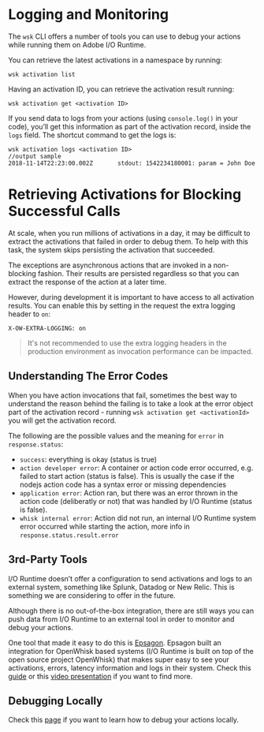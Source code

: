 # Logging and Monitoring

The `wsk` CLI offers a number of tools you can use to debug your actions while running them on Adobe I/O Runtime.

You can retrieve the latest activations in a namespace by running:
```
wsk activation list
```
Having an activation ID, you can retrieve the activation result running:
```
wsk activation get <activation ID>
```
If you send data to logs from your actions (using `console.log()` in your code), you&rsquo;ll get this information as part of the activation record, inside the `logs` field. The shortcut command to get the logs is:
```
wsk activation logs <activation ID>
//output sample
2018-11-14T22:23:00.002Z       stdout: 1542234180001: param = John Doe
```

# Retrieving Activations for Blocking Successful Calls

At scale, when you run millions of activations in a day, it may be difficult to extract the activations that failed in order to debug them. To help with this task, the system skips persisting the activation that succeeded. 

The exceptions are asynchronous actions that are invoked in a non-blocking fashion. Their results are persisted regardless 
so that you can extract the response of the action at a later time. 

However, during development it is important to have access to all activation results. You can enable this by setting in the request the extra logging header to `on`: 
```
X-OW-EXTRA-LOGGING: on
``` 

> It's not recommended to use the extra logging headers in the production environment as invocation performance can be impacted. 

## Understanding The Error Codes

When you have action invocations that fail, sometimes the best way to understand the reason behind the failing is to take a look at the error object part of the activation record - running `wsk activation get <activationId>` you will get the activation record.

The following are the possible values and the meaning for `error` in `response.status`:
* `success`: everything is okay (status is true)
* `action developer error`: A container or action code error occurred, e.g. failed to start action (status is false). This is usually the case if the nodejs action code has a syntax error or missing dependencies
* `application error`: Action ran, but there was an error thrown in the action code (deliberatly or not) that was handled by I/O Runtime (status is false).
* `whisk internal error`: Action did not run, an internal I/O Runtime system error occurred while starting the action, more info in `response.status.result.error`

## 3rd-Party Tools

I/O Runtime doesn’t offer a configuration to send activations and logs to an external system, something like Splunk, Datadog or New Relic. This is something we are considering to offer in the future. 

Although there is no out-of-the-box integration, there are still ways you can push data from I/O Runtime to an external tool in order to monitor and debug your actions. 

One tool that made it easy to do this is [Epsagon](https://epsagon.com/?utm_source=adobe.io&utm_medium=referral&utm_campaign=adobe_io_docs). Epsagon built an integration for OpenWhisk based systems (I/O Runtime is built on top of the open source project OpenWhisk) that makes super easy to see your activations, errors, latency information and logs in their system. Check this [guide](https://docs.epsagon.com/docs/openwhisk?utm_source=adobe.io&utm_medium=referral&utm_campaign=adobe_io_docs) or this [video presentation](https://www.youtube.com/watch?v=4iprbivqrxQ&t=1517s) if you want to find more. 

## Debugging Locally

Check this [page](debugging.md) if you want to learn how to debug your actions locally.